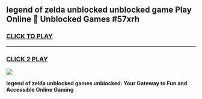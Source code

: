 
## legend of zelda unblocked unblocked game Play Online 👋 Unblocked Games #57xrh
<h3>
<a href="https://premium.freeplayer.one?title=legend_of_zelda_unblocked&ref=21F">CLICK TO PLAY</a></h3>
<hr>

<h3>
<a href="https://premium.freeplayer.one?title=legend_of_zelda_unblocked&ref=21F">CLICK 2 PLAY</a>
  
</h3>

<a href="https://premium.freeplayer.one?title=legend_of_zelda_unblocked&ref=21F/"><img src="https://clearcache.store/games.png"></a>


**legend of zelda unblocked games unblocked: Your Gateway to Fun and Accessible Online Gaming**
